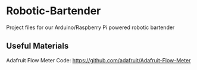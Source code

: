 # Robotic-Bartender
Project files for our Arduino/Raspberry Pi powered robotic bartender

## Useful Materials
Adafruit Flow Meter Code: https://github.com/adafruit/Adafruit-Flow-Meter
